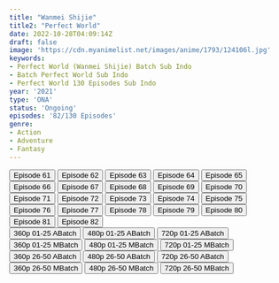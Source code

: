 ```yaml
---
title: "Wanmei Shijie"
title2: "Perfect World"
date: 2022-10-28T04:09:14Z
draft: false
image: 'https://cdn.myanimelist.net/images/anime/1793/124106l.jpg'
keywords:
- Perfect World (Wanmei Shijie) Batch Sub Indo
- Batch Perfect World Sub Indo
- Perfect World 130 Episodes Sub Indo
year: '2021'
type: 'ONA'
status: 'Ongoing'
episodes: '82/130 Episodes'
genre:
- Action
- Adventure
- Fantasy
---
```


<div class="d-g gg-10">
<div class="d-g gg-5 gtc-r ai-c">
<button onclick="window.open('?kur=KOI DAGA KOTOWARU/PRFWRD/61/MP4/Kuramanime-PRFWRD-61-480p-Anichin','_blank')">Episode 61</button>
<button onclick="window.open('?kur=KOI DAGA KOTOWARU/PRFWRD/62/MP4/Kuramanime-PRFWRD-62-480p-Anichin','_blank')">Episode 62</button>
<button onclick="window.open('?kur=KOI DAGA KOTOWARU/PRFWRD/63/MP4/Kuramanime-PRFWRD-63-480p-Anichin','_blank')">Episode 63</button>
<button onclick="window.open('?kur=KOI DAGA KOTOWARU/PRFWRD/64/MP4/Kuramanime-PRFWRD-64-480p-Anichin','_blank')">Episode 64</button>
<button onclick="window.open('?kur=KOI DAGA KOTOWARU/PRFWRD/65/MP4/Kuramanime-PRFWRD-65-480p-Anichin','_blank')">Episode 65</button>
<button onclick="window.open('?kur=KOI DAGA KOTOWARU/PRFWRD/66/MP4/Kuramanime-PRFWRD-66-480p-Anichin','_blank')">Episode 66</button>
<button onclick="window.open('?kur=KOI DAGA KOTOWARU/PRFWRD/67/MP4/Kuramanime-PRFWRD-67-480p-Anichin','_blank')">Episode 67</button>
<button onclick="window.open('?kur=KOI DAGA KOTOWARU/PRFWRD/68/MP4/Kuramanime-PRFWRD-68-480p-Anichin','_blank')">Episode 68</button>
<button onclick="window.open('?kur=KOI DAGA KOTOWARU/PRFWRD/69/MP4/Kuramanime-PRFWRD-69-480p-Anichin','_blank')">Episode 69</button>
<button onclick="window.open('?kur=KOI DAGA KOTOWARU/PRFWRD/70/MP4/Kuramanime-PRFWRD-70-480p-Anichin','_blank')">Episode 70</button>
<button onclick="window.open('?kur=KOI DAGA KOTOWARU/PRFWRD/71/MP4/Kuramanime-PRFWRD-71-480p-Anichin','_blank')">Episode 71</button>
<button onclick="window.open('?kur=KOI DAGA KOTOWARU/PRFWRD/72/MP4/Kuramanime-PRFWRD-72-480p-Anichin','_blank')">Episode 72</button>
<button onclick="window.open('?kur=KOI DAGA KOTOWARU/PRFWRD/73/MP4/Kuramanime-PRFWRD-73-480p-Anichin','_blank')">Episode 73</button>
<button onclick="window.open('?kur=KOI DAGA KOTOWARU/PRFWRD/74/MP4/Kuramanime-PRFWRD-74-480p-Anichin','_blank')">Episode 74</button>
<button onclick="window.open('?kur=KOI DAGA KOTOWARU/PRFWRD/75/MP4/Kuramanime-PRFWRD-75-480p-Anichin','_blank')">Episode 75</button>
<button onclick="window.open('?kur=KOI DAGA KOTOWARU/PRFWRD/76/MP4/Kuramanime-PRFWRD-76-480p-Anichin','_blank')">Episode 76</button>
<button onclick="window.open('?kur=KOI DAGA KOTOWARU/PRFWRD/77/MP4/Kuramanime-PRFWRD-77-480p-Anichin','_blank')">Episode 77</button>
<button onclick="window.open('?kur=KOI DAGA KOTOWARU/PRFWRD/78/MP4/Kuramanime-PRFWRD-78-480p-Anichin','_blank')">Episode 78</button>
<button onclick="window.open('?kur=KOI DAGA KOTOWARU/PRFWRD/79/MP4/Kuramanime-PRFWRD-79-480p-Anichin','_blank')">Episode 79</button>
<button onclick="window.open('?kur=KOI DAGA KOTOWARU/PRFWRD/80/MP4/Kuramanime-PRFWRD-80-480p-Anichin','_blank')">Episode 80</button>
<button onclick="window.open('?arc=b7P15SHI8i_20221021/81/MP4/Kuramanime-PRFWRD-81-480p-Anichin','_blank')">Episode 81</button>
<button onclick="window.open('?arc=NAXHW9L4kQ_20221028/82/MP4/Kuramanime-PRFWRD-82-480p-Anichin','_blank')">Episode 82</button>
</div>
<div class="d-g gg-5 gtc-r ai-c">
<button onclick="window.open('?barc=Ks5wDD3EF8_20220620/Batch/1-25/Kuramanime-PRFWRD-1_25-Mp4360','_blank')">360p 01-25 ABatch</button>
<button onclick="window.open('?barc=Ks5wDD3EF8_20220620/Batch/1-25/Kuramanime-PRFWRD-1_25-Mp4480','_blank')">480p 01-25 ABatch</button>
<button onclick="window.open('?barc=Ks5wDD3EF8_20220620/Batch/1-25/Kuramanime-PRFWRD-1_25-Mp4720','_blank')">720p 01-25 ABatch</button>
<button onclick="window.open('?bmed=96ax0j4tdii6k1f','_blank')">360p 01-25 MBatch</button>
<button onclick="window.open('?bmed=l1nm11cbytwxgyx','_blank')">480p 01-25 MBatch</button>
<button onclick="window.open('?bmed=ebqbmy2wsgnijln','_blank')">720p 01-25 MBatch</button>
<button onclick="window.open('?barc=Ks5wDD3EF8_20220620/Batch/26-50/Kuramanime-PRFWRD-26_50-Mp4360','_blank')">360p 26-50 ABatch</button>
<button onclick="window.open('?barc=Ks5wDD3EF8_20220620/Batch/26-50/Kuramanime-PRFWRD-26_50-Mp4480','_blank')">480p 26-50 ABatch</button>
<button onclick="window.open('?barc=Ks5wDD3EF8_20220620/Batch/26-50/Kuramanime-PRFWRD-26_50-Mp4720','_blank')">720p 26-50 ABatch</button>
<button onclick="window.open('?bmed=yp6kf16ggo8y6ti','_blank')">360p 26-50 MBatch</button>
<button onclick="window.open('?bmed=e0wu02sxmbaxgb9','_blank')">480p 26-50 MBatch</button>
<button onclick="window.open('?bmed=8lygkalon1uj6a7','_blank')">720p 26-50 MBatch</button>
</div>
</div>